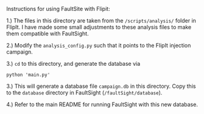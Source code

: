 Instructions for using FaultSite with Flipit:

1.) The files in this directory are taken from the `/scripts/analysis/` folder in FlipIt. I have made some small adjustments to these analysis files to make them compatible with FaultSight.

2.) Modify the `analysis_config.py` such that it points to the FlipIt injection campaign.

3.) `cd` to this directory, and generate the database via

```
python 'main.py'
```

3.) This will generate a database file `campaign.db` in this directory.  Copy this to the `database` directory in FaultSight (`/faultSight/database`).

4.) Refer to the main README for running FaultSight with this new database.
